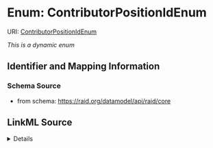 # Enum: ContributorPositionIdEnum



URI: [ContributorPositionIdEnum](ContributorPositionIdEnum.md)


_This is a dynamic enum_








## Identifier and Mapping Information







### Schema Source


* from schema: https://raid.org/datamodel/api/raid/core






## LinkML Source

<details>
```yaml
name: ContributorPositionIdEnum
from_schema: https://raid.org/datamodel/api/raid/core
rank: 1000
reachable_from:
  source_ontology: https://vocabs.ardc.edu.au/repository/api/sparql/raid_research-activity-identifier-raid-controlled-lists_raid-cl-v1-1
  source_nodes:
  - https://vocabulary.raid.org/contributor.position.schemaUri/306
  relationship_types:
  - skos:narrower
  is_direct: true
  include_self: false
  traverse_up: false

```
</details>
